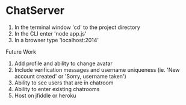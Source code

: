 ChatServer
==========
1. In the terminal window 'cd' to the project directory
2. In the CLI enter 'node app.js'
3. In a browser type 'localhost:2014'

Future Work
1. Add profile and ability to change avatar
2. Include verification messages and username uniqueness (ie. 'New account created' or 'Sorry, username taken')
3. Ability to see users that are in chatroom
4. Ability to enter existing chatrooms
5. Host on jfiddle or heroku
